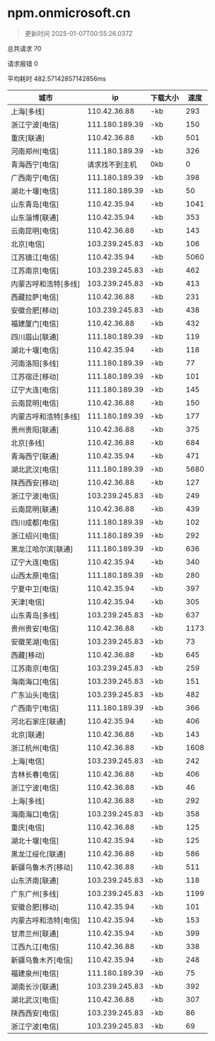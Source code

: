 
  # npm.onmicrosoft.cn

  > 更新时间 2025-01-07T00:55:26.037Z
  
  总共请求 70

  请求报错 0

  平均耗时 482.57142857142856ms

|城市|ip|下载大小|速度|
|-----|----------|---|---|
|上海[多线]|110.42.36.88|-kb|293|
|浙江宁波[电信]|111.180.189.39|-kb|150|
|重庆[联通]|110.42.36.88|-kb|501|
|河南郑州[电信]|111.180.189.39|-kb|326|
|青海西宁[电信]|请求找不到主机|0kb|0|
|广西南宁[电信]|111.180.189.39|-kb|398|
|湖北十堰[电信]|111.180.189.39|-kb|50|
|山东青岛[电信]|110.42.35.94|-kb|1041|
|山东淄博[联通]|110.42.35.94|-kb|353|
|云南昆明[电信]|110.42.36.88|-kb|143|
|北京[电信]|103.239.245.83|-kb|106|
|江苏镇江[电信]|110.42.35.94|-kb|5060|
|江苏南京[电信]|103.239.245.83|-kb|462|
|内蒙古呼和浩特[多线]|103.239.245.83|-kb|413|
|西藏拉萨[电信]|110.42.36.88|-kb|231|
|安徽合肥[移动]|103.239.245.83|-kb|438|
|福建厦门[电信]|110.42.36.88|-kb|432|
|四川眉山[联通]|111.180.189.39|-kb|119|
|湖北十堰[电信]|110.42.35.94|-kb|118|
|河南洛阳[多线]|111.180.189.39|-kb|77|
|江苏宿迁[移动]|111.180.189.39|-kb|101|
|辽宁大连[电信]|111.180.189.39|-kb|145|
|云南昆明[电信]|110.42.36.88|-kb|150|
|内蒙古呼和浩特[多线]|111.180.189.39|-kb|177|
|贵州贵阳[联通]|110.42.36.88|-kb|375|
|北京[多线]|110.42.36.88|-kb|684|
|青海西宁[联通]|110.42.35.94|-kb|471|
|湖北武汉[电信]|111.180.189.39|-kb|5680|
|陕西西安[移动]|110.42.36.88|-kb|127|
|浙江宁波[电信]|103.239.245.83|-kb|249|
|云南昆明[联通]|110.42.36.88|-kb|439|
|四川成都[电信]|111.180.189.39|-kb|102|
|浙江绍兴[电信]|111.180.189.39|-kb|292|
|黑龙江哈尔滨[联通]|111.180.189.39|-kb|636|
|辽宁大连[电信]|110.42.35.94|-kb|340|
|山西太原[电信]|111.180.189.39|-kb|280|
|宁夏中卫[电信]|110.42.35.94|-kb|397|
|天津[电信]|110.42.35.94|-kb|305|
|山东青岛[多线]|103.239.245.83|-kb|637|
|贵州贵安[电信]|110.42.36.88|-kb|1173|
|安徽芜湖[电信]|103.239.245.83|-kb|73|
|西藏[移动]|110.42.36.88|-kb|645|
|江苏南京[电信]|103.239.245.83|-kb|259|
|海南海口[电信]|103.239.245.83|-kb|151|
|广东汕头[电信]|103.239.245.83|-kb|482|
|广西南宁[电信]|111.180.189.39|-kb|366|
|河北石家庄[联通]|110.42.35.94|-kb|406|
|北京[联通]|110.42.36.88|-kb|143|
|浙江杭州[电信]|110.42.36.88|-kb|1608|
|上海[电信]|103.239.245.83|-kb|242|
|吉林长春[电信]|110.42.36.88|-kb|406|
|浙江宁波[电信]|110.42.36.88|-kb|46|
|上海[多线]|110.42.36.88|-kb|292|
|海南海口[电信]|103.239.245.83|-kb|358|
|重庆[电信]|110.42.36.88|-kb|125|
|湖北十堰[电信]|110.42.35.94|-kb|125|
|黑龙江绥化[联通]|110.42.36.88|-kb|586|
|新疆乌鲁木齐[移动]|110.42.36.88|-kb|511|
|山东济南[联通]|103.239.245.83|-kb|118|
|广东广州[多线]|103.239.245.83|-kb|1199|
|安徽合肥[移动]|110.42.35.94|-kb|101|
|内蒙古呼和浩特[电信]|110.42.35.94|-kb|153|
|甘肃兰州[联通]|110.42.35.94|-kb|399|
|江西九江[电信]|110.42.36.88|-kb|338|
|新疆乌鲁木齐[电信]|110.42.35.94|-kb|248|
|福建泉州[电信]|111.180.189.39|-kb|75|
|湖南长沙[联通]|103.239.245.83|-kb|392|
|湖北武汉[电信]|110.42.36.88|-kb|307|
|陕西西安[电信]|103.239.245.83|-kb|86|
|浙江宁波[电信]|103.239.245.83|-kb|69|

  
